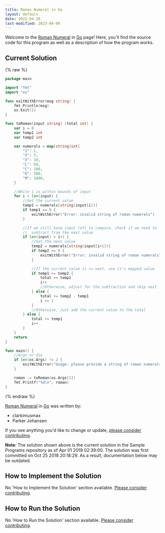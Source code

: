 ```yaml
---
title: Roman Numeral in Go
layout: default
date: 2022-04-28
last-modified: 2023-04-09
---
```


Welcome to the [Roman Numeral](https://sampleprograms.io/projects/roman-numeral) in [Go](https://sampleprograms.io/languages/go) page! Here, you'll find the source code for this program as well as a description of how the program works.

## Current Solution

{% raw %}

```go
package main

import "fmt"
import "os"

func exitWithError(msg string) {
	fmt.Println(msg)
	os.Exit(1)
}

func toRoman(input string) (total int) {
	var i = 0
	var temp1 int
	var temp2 int

	var numerals = map[string]int{
		"I": 1,
		"V": 5,
		"X": 10,
		"L": 50,
		"C": 100,
		"D": 500,
		"M": 1000,
	}

	//While i is within bounds of input
	for i < len(input) {
		//Get the current value
		temp1 = numerals[string(input[i])]
		if temp1 == 0 {
			exitWithError("Error: invalid string of roman numerals")
		}

		//If we still have input left to compare, check if we need to
		//	subtract from the next value
		if len(input) > i+1 {
			//Get the next value
			temp2 = numerals[string(input[i+1])]
			if temp2 == 0 {
				exitWithError("Error: invalid string of roman numerals")
			}

			//If the current value is >= next, use it's mapped value
			if temp1 >= temp2 {
				total += temp1
				i++
				//Otherwise, adjust for the subtraction and skip next
			} else {
				total += temp2 - temp1
				i += 2
			}
			//Otherwise, just add the current value to the total
		} else {
			total += temp1
			i++
		}
	}
	return
}

func main() {
	//Args or die
	if len(os.Args) != 2 {
		exitWithError("Usage: please provide a string of roman numerals")
	}

	roman := toRoman(os.Args[1])
	fmt.Printf("%d\n", roman)
}
```

{% endraw %}

[Roman Numeral](https://sampleprograms.io/projects/roman-numeral) in [Go](https://sampleprograms.io/languages/go) was written by:

- clarkimusmax
- Parker Johansen

If you see anything you'd like to change or update, [please consider contributing](https://github.com/TheRenegadeCoder/sample-programs).

**Note**: The solution shown above is the current solution in the Sample Programs repository as of Apr 01 2019 02:39:00. The solution was first committed on Oct 25 2018 20:18:29. As a result, documentation below may be outdated.

## How to Implement the Solution

No 'How to Implement the Solution' section available. [Please consider contributing](https://github.com/TheRenegadeCoder/sample-programs-website).

## How to Run the Solution

No 'How to Run the Solution' section available. [Please consider contributing](https://github.com/TheRenegadeCoder/sample-programs-website).